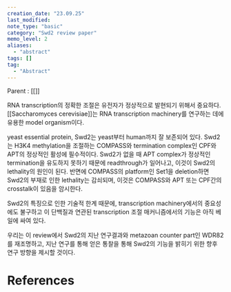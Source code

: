 ```yaml
---
creation_date: "23.09.25"
last_modified:
note_type: "basic"
category: "Swd2 review paper"
memo_level: 2
aliases:
  - "abstract"
tags: []
tag:
  - "Abstract"
---
```


Parent : [[]]

RNA transcription의 정확한 조절은 유전자가 정상적으로 발현되기 위해서 중요하다.
[[Saccharomyces cerevisiae]]는 RNA transcription machinery를 연구하는 데에 유용한 model organism이다.

yeast essential protein, Swd2는 yeast부터 human까지 잘 보존되어 있다.
Swd2는 H3K4 methylation을 조절하는 COMPASS와 termination complex인 CPF와 APT의 정상적인 활성에 필수적이다.
Swd2가 없을 때 APT complex가 정상적인 termination을 유도하지 못하기 때문에 readthrough가 일어나고, 이것이 Swd2의 lethality의 원인이 된다. 반면에 COMPASS의 platform인 Set1을 deletion하면 Swd2의 부재로 인한 lethality는 감쇠되며, 이것은 COMPASS와 APT 또는 CPF간의 crosstalk이 있음을 암시한다.

Swd2의 특징으로 인한 기술적 한계 때문에, transcription machinery에서의 중요성에도 불구하고 이 단백질과 연관된 transcription 조절 매커니즘에서의 기능은 아직 베일에 싸여 있다.

우리는 이 review에서 Swd2의 지난 연구결과와 metazoan counter part인 WDR82를 재조명하고, 지난 연구를 통해 얻은 통찰을 통해 Swd2의 기능을 밝히기 위한 향후 연구 방향을 제시할 것이다.

# References
